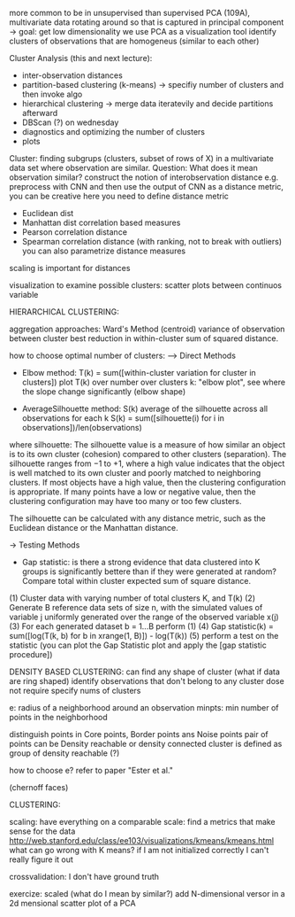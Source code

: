 more common to be in unsupervised than supervised
PCA (109A), multivariate data rotating around so that is captured in principal component -> goal: get low dimensionality
we use PCA as a visualization tool
identify clusters of observations that are homogeneus (similar to each other)

Cluster Analysis (this and next lecture):
- inter-observation distances
- partition-based clustering (k-means) -> specifiy number of clusters and then invoke algo
- hierarchical clustering -> merge data iteratevily and decide partitions afterward
- DBScan (?) on wednesday
- diagnostics and optimizing the number of clusters
- plots

Cluster: finding subgrups (clusters, subset of rows of X) in a multivariate data set where observation are similar.
Question: What does it mean observation similar?  construct the notion of interobservation distance
e.g. preprocess with CNN and then use the output of CNN as a distance metric, you can be creative here
you need to define distance metric
- Euclidean dist
- Manhattan dist
correlation based measures
- Pearson correlation distance
- Spearman correlation distance (with ranking, not to break with outliers)
you can also parametrize distance measures

scaling is important for distances

visualization to examine possible clusters: scatter plots between continuos variable

HIERARCHICAL CLUSTERING:

aggregation approaches: Ward's Method (centroid)
variance of observation between cluster
best reduction in within-cluster sum of squared distance.

how to choose optimal number of clusters:
--> Direct Methods

- Elbow method: 
T(k) = sum([within-cluster variation for cluster in clusters])
plot T(k) over number over clusters k: "elbow plot", see where the slope change significantly (elbow shape)

- AverageSilhouette method:
S(k) average of the silhouette across all observations for each k
S(k) = sum([silhouette(i) for i in observations])/len(observations)

where silhouette: The silhouette value is a measure of how similar an object is to its own cluster (cohesion) compared to other clusters (separation). The silhouette ranges from −1 to +1, where a high value indicates that the object is well matched to its own cluster and poorly matched to neighboring clusters. If most objects have a high value, then the clustering configuration is appropriate. If many points have a low or negative value, then the clustering configuration may have too many or too few clusters.

The silhouette can be calculated with any distance metric, such as the Euclidean distance or the Manhattan distance.

-> Testing Methods

- Gap statistic:
is there a strong evidence that data clustered into K groups is significantly bettere than if they were generated at random?
Compare total within cluster expected sum of square distance.

(1) Cluster data with varying number of total clusters K, and T(k)
(2) Generate B reference data sets of size n, with the simulated values of variable j uniformly generated over the range of the observed variable x(j)
(3) For each generated dataset b = 1...B perform (1)
(4) Gap statistic(k) =  sum([log(T(k, b) for b in xrange(1, B)]) - log(T(k))
(5) perform a test on the statistic
(you can plot the Gap Statistic plot and apply the [gap statistic procedure])


DENSITY BASED CLUSTERING:
can find any shape of cluster (what if data are ring shaped)
identify observations that don't belong to any cluster
dose not require specify nums of clusters

e: radius of a neighborhood around an observation
minpts: min number of points in the neighborhood

distinguish points in Core points, Border points ans Noise points
pair of points can be Density reachable or density connected
cluster is defined as group of density reachable (?)

how to choose e? refer to paper "Ester et al."


(chernoff faces)


CLUSTERING:

scaling: have everything on a comparable scale: find a metrics that make sense for the data
http://web.stanford.edu/class/ee103/visualizations/kmeans/kmeans.html
what can go wrong with K means? if I am not initialized correctly  I can't really figure it out

crossvalidation: I don't have ground truth

exercize:
scaled (what do I mean by similar?)
add N-dimensional versor in a 2d mensional scatter plot of a PCA
